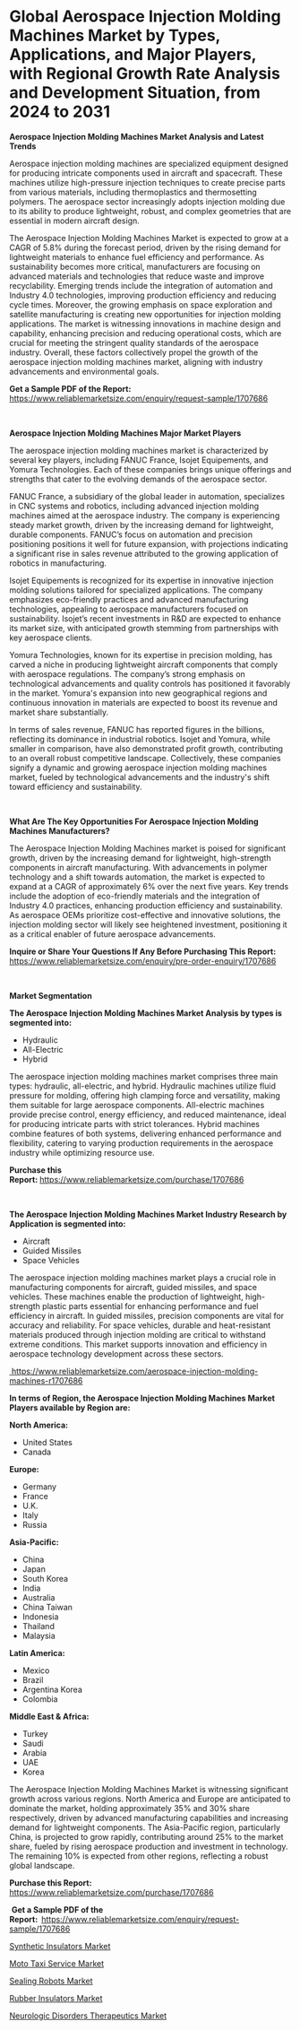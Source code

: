 <p><h1>Global Aerospace Injection Molding Machines Market by Types, Applications, and Major Players, with Regional Growth Rate Analysis and Development Situation, from 2024 to 2031</h1></p><p><strong>Aerospace Injection Molding Machines Market Analysis and Latest Trends</strong></p>
<p><p>Aerospace injection molding machines are specialized equipment designed for producing intricate components used in aircraft and spacecraft. These machines utilize high-pressure injection techniques to create precise parts from various materials, including thermoplastics and thermosetting polymers. The aerospace sector increasingly adopts injection molding due to its ability to produce lightweight, robust, and complex geometries that are essential in modern aircraft design.</p><p>The Aerospace Injection Molding Machines Market is expected to grow at a CAGR of 5.8% during the forecast period, driven by the rising demand for lightweight materials to enhance fuel efficiency and performance. As sustainability becomes more critical, manufacturers are focusing on advanced materials and technologies that reduce waste and improve recyclability. Emerging trends include the integration of automation and Industry 4.0 technologies, improving production efficiency and reducing cycle times. Moreover, the growing emphasis on space exploration and satellite manufacturing is creating new opportunities for injection molding applications. The market is witnessing innovations in machine design and capability, enhancing precision and reducing operational costs, which are crucial for meeting the stringent quality standards of the aerospace industry. Overall, these factors collectively propel the growth of the aerospace injection molding machines market, aligning with industry advancements and environmental goals.</p></p>
<p><strong>Get a Sample PDF of the Report:&nbsp;</strong> <a href="https://www.reliablemarketsize.com/enquiry/request-sample/1707686?utm_campaign=1186&utm_medium=2&utm_source=Github&utm_content=ia&utm_term=07102024&utm_id=aerospace-injection-molding-machines">https://www.reliablemarketsize.com/enquiry/request-sample/1707686</a></p>
<p>&nbsp;</p>
<p><strong>Aerospace Injection Molding Machines Major Market Players</strong></p>
<p><p>The aerospace injection molding machines market is characterized by several key players, including FANUC France, Isojet Equipements, and Yomura Technologies. Each of these companies brings unique offerings and strengths that cater to the evolving demands of the aerospace sector.</p><p>FANUC France, a subsidiary of the global leader in automation, specializes in CNC systems and robotics, including advanced injection molding machines aimed at the aerospace industry. The company is experiencing steady market growth, driven by the increasing demand for lightweight, durable components. FANUC’s focus on automation and precision positioning positions it well for future expansion, with projections indicating a significant rise in sales revenue attributed to the growing application of robotics in manufacturing.</p><p>Isojet Equipements is recognized for its expertise in innovative injection molding solutions tailored for specialized applications. The company emphasizes eco-friendly practices and advanced manufacturing technologies, appealing to aerospace manufacturers focused on sustainability. Isojet’s recent investments in R&D are expected to enhance its market size, with anticipated growth stemming from partnerships with key aerospace clients.</p><p>Yomura Technologies, known for its expertise in precision molding, has carved a niche in producing lightweight aircraft components that comply with aerospace regulations. The company’s strong emphasis on technological advancements and quality controls has positioned it favorably in the market. Yomura's expansion into new geographical regions and continuous innovation in materials are expected to boost its revenue and market share substantially.</p><p>In terms of sales revenue, FANUC has reported figures in the billions, reflecting its dominance in industrial robotics. Isojet and Yomura, while smaller in comparison, have also demonstrated profit growth, contributing to an overall robust competitive landscape. Collectively, these companies signify a dynamic and growing aerospace injection molding machines market, fueled by technological advancements and the industry's shift toward efficiency and sustainability.</p></p>
<p>&nbsp;</p>
<p><strong>What Are The Key Opportunities For Aerospace Injection Molding Machines Manufacturers?</strong></p>
<p><p>The Aerospace Injection Molding Machines market is poised for significant growth, driven by the increasing demand for lightweight, high-strength components in aircraft manufacturing. With advancements in polymer technology and a shift towards automation, the market is expected to expand at a CAGR of approximately 6% over the next five years. Key trends include the adoption of eco-friendly materials and the integration of Industry 4.0 practices, enhancing production efficiency and sustainability. As aerospace OEMs prioritize cost-effective and innovative solutions, the injection molding sector will likely see heightened investment, positioning it as a critical enabler of future aerospace advancements.</p></p>
<p><strong>Inquire or Share Your Questions If Any Before Purchasing This Report:</strong> <a href="https://www.reliablemarketsize.com/enquiry/pre-order-enquiry/1707686?utm_campaign=1186&utm_medium=2&utm_source=Github&utm_content=ia&utm_term=07102024&utm_id=aerospace-injection-molding-machines">https://www.reliablemarketsize.com/enquiry/pre-order-enquiry/1707686</a></p>
<p>&nbsp;</p>
<p><strong>Market Segmentation</strong></p>
<p><strong>The Aerospace Injection Molding Machines Market Analysis by types is segmented into:</strong></p>
<p><ul><li>Hydraulic</li><li>All-Electric</li><li>Hybrid</li></ul></p>
<p><p>The aerospace injection molding machines market comprises three main types: hydraulic, all-electric, and hybrid. Hydraulic machines utilize fluid pressure for molding, offering high clamping force and versatility, making them suitable for large aerospace components. All-electric machines provide precise control, energy efficiency, and reduced maintenance, ideal for producing intricate parts with strict tolerances. Hybrid machines combine features of both systems, delivering enhanced performance and flexibility, catering to varying production requirements in the aerospace industry while optimizing resource use.</p></p>
<p><strong>Purchase this Report:&nbsp;</strong><a href="https://www.reliablemarketsize.com/purchase/1707686?utm_campaign=1186&utm_medium=2&utm_source=Github&utm_content=ia&utm_term=07102024&utm_id=aerospace-injection-molding-machines">https://www.reliablemarketsize.com/purchase/1707686</a></p>
<p>&nbsp;</p>
<p><strong>The Aerospace Injection Molding Machines Market Industry Research by Application is segmented into:</strong></p>
<p><ul><li>Aircraft</li><li>Guided Missiles</li><li>Space Vehicles</li></ul></p>
<p><p>The aerospace injection molding machines market plays a crucial role in manufacturing components for aircraft, guided missiles, and space vehicles. These machines enable the production of lightweight, high-strength plastic parts essential for enhancing performance and fuel efficiency in aircraft. In guided missiles, precision components are vital for accuracy and reliability. For space vehicles, durable and heat-resistant materials produced through injection molding are critical to withstand extreme conditions. This market supports innovation and efficiency in aerospace technology development across these sectors.</p></p>
<p><a href="https://www.reliablemarketsize.com/aerospace-injection-molding-machines-r1707686?utm_campaign=1186&utm_medium=2&utm_source=Github&utm_content=ia&utm_term=07102024&utm_id=aerospace-injection-molding-machines">&nbsp;https://www.reliablemarketsize.com/aerospace-injection-molding-machines-r1707686</a></p>
<p><strong>In terms of Region, the Aerospace Injection Molding Machines Market Players available by Region are:</strong></p>
<p>
    <p> <strong> North America: </strong>
        <ul>
            <li>United States</li>
            <li>Canada</li>
        </ul>
        </p> 
    <p> <strong> Europe: </strong>
        <ul>
            <li>Germany</li>
            <li>France</li>
            <li>U.K.</li>
            <li>Italy</li>
            <li>Russia</li>
        </ul>
        </p> 
    <p> <strong> Asia-Pacific: </strong>
        <ul>
            <li>China</li>
            <li>Japan</li>
            <li>South Korea</li>
            <li>India</li>
            <li>Australia</li>
            <li>China Taiwan</li>
            <li>Indonesia</li>
            <li>Thailand</li>
            <li>Malaysia</li>
        </ul>
        </p> 
    <p> <strong> Latin America: </strong>
        <ul>
            <li>Mexico</li>
            <li>Brazil</li>
            <li>Argentina Korea</li>
            <li>Colombia</li>
        </ul>
        </p> 
    <p> <strong> Middle East & Africa: </strong>
        <ul>
            <li>Turkey</li>
            <li>Saudi</li>
            <li>Arabia</li>
            <li>UAE</li>
            <li>Korea</li>
        </ul>
    </p>
    </p>
<p><p>The Aerospace Injection Molding Machines Market is witnessing significant growth across various regions. North America and Europe are anticipated to dominate the market, holding approximately 35% and 30% share respectively, driven by advanced manufacturing capabilities and increasing demand for lightweight components. The Asia-Pacific region, particularly China, is projected to grow rapidly, contributing around 25% to the market share, fueled by rising aerospace production and investment in technology. The remaining 10% is expected from other regions, reflecting a robust global landscape.</p></p>
<p><strong>Purchase this Report: </strong><a href="https://www.reliablemarketsize.com/purchase/1707686?utm_campaign=1186&utm_medium=2&utm_source=Github&utm_content=ia&utm_term=07102024&utm_id=aerospace-injection-molding-machines">https://www.reliablemarketsize.com/purchase/1707686</a></p>
<p>&nbsp;<strong>Get a Sample PDF of the Report:&nbsp;&nbsp;</strong><a href="https://www.reliablemarketsize.com/enquiry/request-sample/1707686?utm_campaign=1186&utm_medium=2&utm_source=Github&utm_content=ia&utm_term=07102024&utm_id=aerospace-injection-molding-machines">https://www.reliablemarketsize.com/enquiry/request-sample/1707686</a></p>
<p><strong></strong></p>
<p><p><a href="https://issuu.com/reportprime-2/docs/synthetic-insulators-market-size-20_2992c0ddc91923?utm_campaign=1186&utm_medium=2&utm_source=Github&utm_content=ia&utm_term=07102024&utm_id=aerospace-injection-molding-machines">Synthetic Insulators Market</a></p><p><a href="https://www.linkedin.com/pulse/moto-taxi-service-market-industry-landscape-growth-trajectories-yu71e?utm_campaign=1186&utm_medium=2&utm_source=Github&utm_content=ia&utm_term=07102024&utm_id=aerospace-injection-molding-machines">Moto Taxi Service Market</a></p><p><a href="https://github.com/AKSHATREPORTPRIME/Market-Research-Report-List-6/blob/main/sealing-robots-market.md?utm_campaign=1186&utm_medium=2&utm_source=Github&utm_content=ia&utm_term=07102024&utm_id=aerospace-injection-molding-machines">Sealing Robots Market</a></p><p><a href="https://issuu.com/reportprime-2/docs/rubber-insulators-market-size-2030._ca724dd388b02f?utm_campaign=1186&utm_medium=2&utm_source=Github&utm_content=ia&utm_term=07102024&utm_id=aerospace-injection-molding-machines">Rubber Insulators Market</a></p><p><a href="https://www.linkedin.com/pulse/neurologic-disorders-therapeutics-market-global-regional-ts0oe?utm_campaign=1186&utm_medium=2&utm_source=Github&utm_content=ia&utm_term=07102024&utm_id=aerospace-injection-molding-machines">Neurologic Disorders Therapeutics Market</a></p></p>